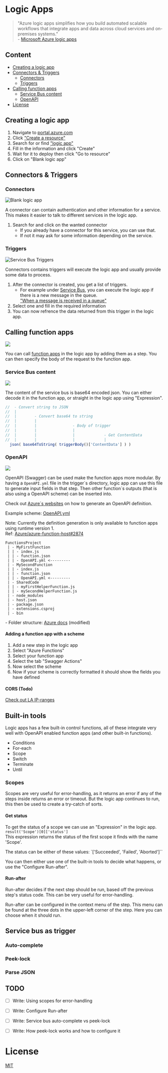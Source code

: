 # Logic Apps

> "Azure logic apps simplifies how you build automated scalable workflows that integrate apps and data across cloud services and on-premises systems."  
\- [Microsoft Azure logic apps][1]


## Content
- [Creating a logic app](#Creating-a-Logic-App)
- [Connectors & Triggers](#Connectors-&-Triggers)
    - [Connectors](#Connectors)
    - [Triggers](#Triggers)
- [Calling function apps](#Calling-function-apps)
    - [Service Bus content](#Service-Bus-content)
    - [OpenAPI](#OpenAPI)
- [License](#License)


## Creating a logic app
1. Navigate to [portal.azure.com][2]
2. Click ["Create a resource"][3]
3. Search for or find ["logic app"][4]
4. Fill in the information and click "Create"
5. Wait for it to deploy then click "Go to resource"
6. Click on "Blank logic app"


## Connectors & Triggers
### Connectors
![Blank logic app](./res/blank-logicapp.png)

A connector can contain authentication and other information for a service. This makes it easier to talk to different services in the logic app.

1. Search for and click on the wanted connector
    * If you already have a connector for this service, you can use that.
    * If not it may ask for some information depending on the service.


### Triggers
![Service Bus Triggers](./res/service-bus-triggers.png)

Connectors contains triggers will execute the logic app and usually provide some data to process.

1. After the connector is created, you get a list of triggers.
    * For example under [Service Bus][5], you can execute the logic app if there is a new message in the queue.\
    ["When a message is received in a queue"][6]
2. Select one and fill in the required information
3. You can now refrence the data returned from this trigger in the logic app.


## Calling function apps
![](./res/add-content-to-body-fa.png)

You can call [function apps](../function-apps/README.md) in the logic app by adding them as a step. You can then specify the body of the request to the function app.


### Service Bus content
![](./res/la-fa-expression.png)

The content of the service bus is base64 encoded json. You can either decode it in the function app, or straight in the logic app using "Expression".
```js
//  - Convert string to JSON
//  |
//  |        - Convert base64 to string
//  |        |
//  |        |                - Body of trigger
//  |        |                |
//  |        |                |             - Get ContentData
//  |        |                |             |
  json( base64ToString( triggerBody()['ContentData'] ) )
```

### OpenAPI
![](./res/la-fa-openapi.png)

OpenAPI (Swagger) can be used make the function apps more modular. By having a `OpenAPI.yml` file in the trigger´s directory, logic app can use this file to generate input fields in that step.
Then other function´s outputs (that is also using a OpenAPI scheme) can be inserted into.

Check out [Azure´s websites][7] on how to generate an OpenAPI definition.

Example scheme: [OpenAPI.yml](./examples/OpenAPI.yml)

Note: Currently the definition generation is only available to function apps using runtime version 1.\
Ref: [Azure/azure-function-host#2874](https://github.com/Azure/azure-functions-host/issues/2874)


```
FunctionsProject
 | - MyFirstFunction
 | | - index.js
 | | - function.json
 | | - OpenAPI.yml <---------
 | - MySecondFunction
 | | - index.js
 | | - function.json
 | | - OpenAPI.yml <---------
 | - SharedCode
 | | - myFirstHelperFunction.js
 | | - mySecondHelperFunction.js
 | - node_modules
 | - host.json
 | - package.json
 | - extensions.csproj
 | - bin
```
\- Folder structure: [Azure docs][8] (modified)

#### Adding a function app with a scheme
1. Add a new step in the logic app
2. Select "Azure Functions"
3. Select your function app
4. Select the tab "Swagger Actions"
5. Now select the scheme
6. Now if your scheme is correctly formatted it should show the fields you have defined

#### CORS (Todo)
[Check out LA IP-ranges](https://docs.microsoft.com/en-us/azure/logic-apps/logic-apps-limits-and-config#firewall-configuration-ip-addresses)

## Built-in tools
Logic apps has a few built-in control functions, all of these integrate very well with OpenAPI enabled function apps (and other built-in functions).
- Conditions
- For-each
- Scope
- Switch
- Terminate
- Until

### Scopes
Scopes are very useful for error-handling, as it returns an error if any of the steps inside returns an error or timeout. But the logic app continues to run, this then be used to create a try-catch of sorts.
#### Get status
To get the status of a scope we can use an "Expression" in the logic app.\
`result('Scope')[0]['status']`\
This expression returns the status of the first scope it finds with the name 'Scope'.

The status can be either of these values:
`['Succeeded', 'Failed', 'Aborted']``

You can then either use one of the built-in tools to decide what happens, or use the "Configure Run-after".
#### Run-after
Run-after decides if the next step should be run, based off the previous step's status code. This can be very useful for error-handling.

Run-after can be configured in the context menu of the step. This menu can be found at the three dots in the upper-left corner of the step.
Here you can choose when it should run.
## Service bus as trigger
### Auto-complete
### Peek-lock
### Parse JSON



## TODO
- [ ] Write: Using scopes for error-handling
- [ ] Write: Configure Run-after
- [ ] Write: Service bus auto-complete vs peek-lock
- [ ] Write: How peek-lock works and how to configure it


# License

[MIT](LICENSE)




[1]: https://docs.microsoft.com/en-us/azure/logic-apps/
[2]: https://portal.azure.com
[3]: https://portal.azure.com/#create/hub
[4]: https://portal.azure.com/#create/Microsoft.EmptyWorkflow
[5]: https://docs.microsoft.com/en-us/azure/connectors/connectors-create-api-servicebus
[6]: https://docs.microsoft.com/en-us/azure/connectors/connectors-create-api-servicebus#add-trigger-or-action
[7]: https://docs.microsoft.com/en-us/azure/azure-functions/functions-openapi-definition#generate-the-openapi-definition
[8]: https://docs.microsoft.com/en-us/azure/azure-functions/functions-reference-node#folder-structure
